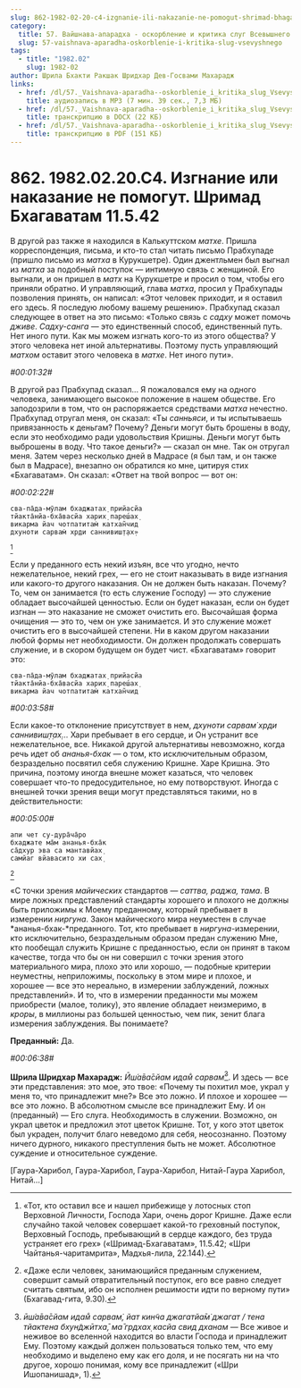 ```yaml
---
slug: 862-1982-02-20-c4-izgnanie-ili-nakazanie-ne-pomogut-shrimad-bhagavatam-11-5-42
category:
  title: 57. Вайшнава-апарадха - оскорбление и критика слуг Всевышнего
  slug: 57-vaishnava-aparadha-oskorblenie-i-kritika-slug-vsevyshnego
tags:
  - title: "1982.02"
    slug: 1982-02
author: Шрила Бхакти Ракшак Шридхар Дев-Госвами Махарадж
links:
  - href: /dl/57._Vaishnava-aparadha--oskorblenie_i_kritika_slug_Vsevyshnego/862_1982.02.20.C4_SridharMj_Izgnanie_ili_nakazanie_ne_pomogut_Shrimad_Bhagavatam_11.5.42.mp3
    title: аудиозапись в MP3 (7 мин. 39 сек., 7,3 МБ)
  - href: /dl/57._Vaishnava-aparadha--oskorblenie_i_kritika_slug_Vsevyshnego/862_1982.02.20.C4_SridharMj_Izgnanie_ili_nakazanie_ne_pomogut_Shrimad_Bhagavatam_11.5.42.docx
    title: транскрипцию в DOCX (22 КБ)
  - href: /dl/57._Vaishnava-aparadha--oskorblenie_i_kritika_slug_Vsevyshnego/862_1982.02.20.C4_SridharMj_Izgnanie_ili_nakazanie_ne_pomogut_Shrimad_Bhagavatam_11.5.42.pdf
    title: транскрипцию в PDF (151 КБ)
---
```


# 862. 1982.02.20.C4. Изгнание или наказание не помогут. Шримад Бхагаватам 11.5.42

В другой раз также я находился в Калькуттском *матхе*. Пришла корреспонденция, письма, и кто-то стал читать письмо Прабхупаде (пришло письмо из *матха* в Курукшетре). Один джентльмен был выгнал из *матха* за подобный поступок — интимную связь с женщиной. Его выгнали, и он пришел в *матх* на Курукшетре и просил о том, чтобы его приняли обратно. И управляющий, глава *матха*, просил у Прабхупады позволения принять, он написал: «Этот человек приходит, и я оставил его здесь. Я последую любому вашему решению». Прабхупад сказал следующее в ответ на это письмо: «Только связь с *садху* может помочь *дживе*. *Садху-санга* — это единственный способ, единственный путь. Нет иного пути. Как мы можем изгнать кого-то из этого общества? У этого человека нет иной альтернативы. Поэтому пусть управляющий *матхом* оставит этого человека в *матхе*. Нет иного пути».

*#00:01:32#*

В другой раз Прабхупад сказал… Я пожаловался ему на одного человека, занимающего высокое положение в нашем обществе. Его заподозрили в том, что он распоряжается средствами *матха* нечестно. Прабхупад отругал меня, он сказал: «Ты *санньяси*, и ты испытываешь привязанность к деньгам? Почему? Деньги могут быть брошены в воду, если это необходимо ради удовольствия Кришны. Деньги могут быть выброшены в воду. Что такое деньги?» — сказал он мне. Так он отругал меня. Затем через несколько дней в Мадрасе (я был там, и он также был в Мадрасе), внезапно он обратился ко мне, цитируя стих «Бхагаватам». Он сказал: «Ответ на твой вопрос — вот он:

*#00:02:22#*

    сва-па̄да-мӯлам бхаджатах̣ прийасйа
    тйакта̄нйа-бха̄васйа харих̣ пареш́ах̣
    викарма йач чотпатитам̇ катхан̃чид
    дхуноти сарвам̇ хр̣ди саннивиш̣т̣ах̣»
[^_ftn1]

Если у преданного есть некий изъян, все что угодно, нечто нежелательное, некий грех, — его не стоит наказывать в виде изгнания или какого-то другого наказания. Он не должен быть наказан. Почему? То, чем он занимается (то есть служение Господу) — это служение обладает высочайшей ценностью. Если он будет наказан, если он будет изгнан — это наказание не сможет очистить его. Высочайшая форма очищения — это то, чем он уже занимается. И это служение может очистить его в высочайшей степени. Ни в каком другом наказании любой формы нет необходимости. Он должен продолжать совершать служение, и в скором будущем он будет чист. «Бхагаватам» говорит это:

    сва-па̄да-мӯлам бхаджатах̣ прийасйа
    тйакта̄нйа-бха̄васйа харих̣ пареш́ах̣
    викарма йач чотпатитам̇ катхан̃чид

*#00:03:58#*

Если какое-то отклонение присутствует в нем, *дхуноти сарвам̇ хр̣ди саннивиш̣т̣ах̣…* Хари пребывает в его сердце, и Он устранит все нежелательное, все. Никакой другой альтернативы невозможно, когда речь идет об *ананья-бхак* — о том, кто исключительным образом, безраздельно посвятил себя служению Кришне. Харе Кришна. Это причина, поэтому иногда внешне может казаться, что человек совершает что-то предосудительное, но ему потворствуют. Иногда с внешней точки зрения вещи могут представляться такими, но в действительности:

*#00:05:00#*

    апи чет су-дура̄ча̄ро
    бхаджате ма̄м ананья-бха̄к
    са̄дхур эва са мантавйах̣
    самйаг вйавасито хи сах̣
[^_ftn2]

«С точки зрения *майических* стандартов — *саттва, раджа, тама*. В мире ложных представлений стандарты хорошего и плохого не должны быть приложимы к Моему преданному, который пребывает в измерении *ниргуна*. Закон майического мира неуместен в случае *ананья-бхак-*преданного. Тот, кто пребывает в *ниргуна*-измерении, кто исключительно, безраздельным образом предан служению Мне, кто пообещал служить Кришне с преданностью, если он принят в таком качестве, тогда что бы он ни совершил с точки зрения этого материального мира, плохо это или хорошо, — подобные критерии неуместны, неприложимы, поскольку в этом мире и плохое, и хорошее — все это нереально, в измерении заблуждений, ложных представлений». И то, что в измерении преданности мы можем приобрести (малое, толику), это явление обладает неизмеримо, в *кроры*, в миллионы раз большей ценностью, чем пик, зенит блага измерения заблуждения. Вы понимаете?

**Преданный:** Да.

*#00:06:38#*

**Шрила Шридхар Махарадж:** *Ӣш́а̄ва̄сйам идам̐ сарвам̇*[^_ftn3]. И здесь — все эти представления: это мое, это твое: «Почему ты похитил мое, украл у меня то, что принадлежит мне?» Все это ложно. И плохое и хорошее — все это ложно. В абсолютном смысле все принадлежит Ему. И он (преданный) — Его слуга. Необходимость в служении. Возможно, он украл цветок и предложил этот цветок Кришне. Тот, у кого этот цветок был украден, получит благо неведомо для себя, неосознанно. Поэтому ничего дурного, никакого преступления быть не может. Абсолютное суждение и относительное суждение.

[Гаура-Харибол, Гаура-Харибол, Гаура-Харибол, Нитай-Гаура Харибол, Нитай…]



[^_ftn1]: «Тот, кто оставил все и нашел прибежище у лотосных стоп Верховной Личности, Господа Хари, очень дорог Кришне. Даже если случайно такой человек совершает какой-то греховный поступок, Верховный Господь, пребывающий в сердце каждого, без труда устраняет его грех» («Шримад-Бхагаватам», 11.5.42; «Шри Чайтанья-чаритамрита», Мадхья-лила, 22.144).

[^_ftn2]: «Даже если человек, занимающийся преданным служением, совершит самый отвратительный поступок, его все равно следует считать святым, ибо он исполнен решимости идти по верному пути» (Бхагавад-гита, 9.30).

[^_ftn3]: *ӣш́а̄ва̄сйам идам̐ сарвам̇, йат кин̃ча джагатйа̄м̇ джагат / тена тйактена бхун̃джӣтха̄, ма̄ гр̣дхах̣ касйа свид дханам* — Все живое и неживое во вселенной находится во власти Господа и принадлежит Ему. Поэтому каждый должен пользоваться только тем, что ему необходимо и выделено ему как его доля, и не посягать ни на что другое, хорошо понимая, кому все принадлежит («Шри Ишопанишад», 1).

